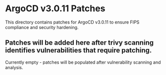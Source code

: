 # ArgoCD v3.0.11 Patches

This directory contains patches for ArgoCD v3.0.11 to ensure FIPS compliance and security hardening.

## Patches will be added here after trivy scanning identifies vulnerabilities that require patching.

Currently empty - patches will be populated after vulnerability scanning and analysis.